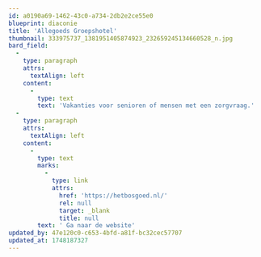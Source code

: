 ```yaml
---
id: a0190a69-1462-43c0-a734-2db2e2ce55e0
blueprint: diaconie
title: 'Allegoeds Groepshotel'
thumbnail: 333975737_1381951405874923_232659245134660528_n.jpg
bard_field:
  -
    type: paragraph
    attrs:
      textAlign: left
    content:
      -
        type: text
        text: 'Vakanties voor senioren of mensen met een zorgvraag.'
  -
    type: paragraph
    attrs:
      textAlign: left
    content:
      -
        type: text
        marks:
          -
            type: link
            attrs:
              href: 'https://hetbosgoed.nl/'
              rel: null
              target: _blank
              title: null
        text: ' Ga naar de website'
updated_by: 47e120c0-c653-4bfd-a81f-bc32cec57707
updated_at: 1748187327
---
```


